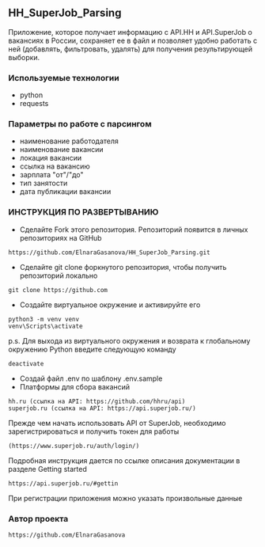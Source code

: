 ## HH_SuperJob_Parsing
Приложение, которое получает информацию
с API.HH и API.SuperJob о вакансиях в России,
сохраняет ее в файл и позволяет удобно работать с ней
(добавлять, фильтровать, удалять) для получения
результирующей выборки.
### Используемые технологии
* python
* requests
### Параметры по работе с парсингом
* наименование работодателя
* наименование вакансии
* локация вакансии
* ссылка на вакансию
* зарплата "от"/"до"
* тип занятости
* дата публикации вакансии
### ИНСТРУКЦИЯ ПО РАЗВЕРТЫВАНИЮ
* Сделайте Fork этого репозитория. Репозиторий появится
в личных репозиториях на GitHub
```
https://github.com/ElnaraGasanova/HH_SuperJob_Parsing.git
```
* Сделайте git clone форкнутого репозитория, чтобы получить
репозиторий локально
```
git clone https://github.com
```
* Создайте виртуальное окружение и активируйте его
```
python3 -m venv venv
venv\Scripts\activate
```
p.s. Для выхода из виртуального окружения и возврата к глобальному
окружению Python введите следующую команду
```
deactivate
```
* Создай файл .env по шаблону .env.sample
* Платформы для сбора вакансий
```
hh.ru (ссылка на API: https://github.com/hhru/api)
superjob.ru (ссылка на API: https://api.superjob.ru/)
```
Прежде чем начать использовать API от SuperJob, необходимо
зарегистрироваться и получить токен для работы
```
(https://www.superjob.ru/auth/login/)
```
Подробная инструкция дается по ссылке описания документации
в разделе Getting started
```
https://api.superjob.ru/#gettin
```
При регистрации приложения можно указать произвольные данные
### Автор проекта
```
https://github.com/ElnaraGasanova
```